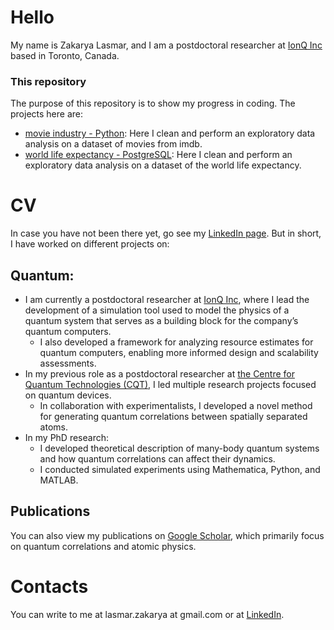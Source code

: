 # Hello

My name is Zakarya Lasmar, and I am a postdoctoral researcher at [IonQ Inc](https://ionq.com/) based in Toronto, Canada. 

### This repository

The purpose of this repository is to show my progress in coding. The projects here are:

- [movie industry - Python](https://github.com/Zak-Las/Portfolio-DataProjects/tree/main/movie%20industry%20-%20Python): Here I clean and perform an exploratory data analysis on a dataset of movies from imdb.
- [world life expectancy - PostgreSQL](https://github.com/Zak-Las/Portfolio-DataProjects/tree/main/world%20life%20expectancy%20-%20PostgreSQL): Here I clean and perform an exploratory data analysis on a dataset of the world life expectancy.

# CV

In case you have not been there yet, go see my [LinkedIn page](https://www.linkedin.com/in/zak-las/).
But in short, I have worked on different projects on:

## Quantum:

+ I am currently a postdoctoral researcher at [IonQ Inc](https://ionq.com/), where I lead the development of a simulation tool used to model the physics of a quantum system that serves as a building block for the company’s quantum computers.
  - I also developed a framework for analyzing resource estimates for quantum computers, enabling more informed design and scalability assessments.
+ In my previous role as a postdoctoral researcher at [the Centre for Quantum Technologies (CQT)](https://www.cqt.sg), I led multiple research projects focused on quantum devices.
  - In collaboration with experimentalists, I developed a novel method for generating quantum correlations between spatially separated atoms.
+ In my PhD research:
  - I developed theoretical description of many-body quantum systems and how quantum correlations can affect their dynamics.
  - I conducted simulated experiments using Mathematica, Python, and MATLAB.

## Publications

You can also view my publications on [Google Scholar](https://scholar.google.com/citations?user=fwOde-oAAAAJ&hl=en), which primarily focus on quantum correlations and atomic physics.


# Contacts

You can write to me at lasmar.zakarya at gmail.com or at [LinkedIn](https://www.linkedin.com/in/zak-las/). 
